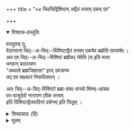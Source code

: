 +++
title = "०४ चिदचिद्विशिष्टम् अद्वैतं तत्त्वम् एकम् एव"

+++


<details open><summary>विश्वास-प्रस्तुतिः</summary>

वस्तुतस् तु,  
वेदान्तानां चिद्--अ-चिद्--विशिष्टाद्वैतं तत्त्वम् एकमेव ब्रह्मेति तात्पर्यम् ।  
अत एव चिद्--अ-चिद्--विशिष्टं ब्रह्मैक( मेवेति )म् इति मत्वा  
भगवान् बादरायणः  
"अथातो ब्रह्मजिज्ञासा" इत्य् उपक्रम्य  
तद् एव सप्रकारं निरूपितवान् ।  

अतः चिद्--अ-चिद्-विशिष्टो ब्रह्म-शब्द-वाच्यो विष्ण्व्-आख्यः  
पर-वासुदेवो नारायण एवैकं तत्त्वम्  
इति विशिष्टाद्वैतवादिनां दर्शनम् इति सिद्धम् । 
</details>

<details><summary>शिवप्रसादः (हिं)</summary>

अनुवाद -- वास्तव में वेदान्तों का तात्पर्य यह है कि चिदचिद्विशिष्टाद्वैत ब्रह्म ही एकमात्र तत्त्व है । अतएव चेतनाचेतनं विशिष्ट ब्रह्म एक ही है, यह मानकर भगवान् बादरायण ने 'अथातो ब्रह्मजिज्ञासा' सूत्र से प्रारम्भ करके सम्पूर्ण शारीरक-मीमांसा में सप्रकार ब्रह्म का निरूपण किया है । अतएव विशिष्टाद्वैतवादियों का दर्शन है कि ब्रह्म शब्द से तथा विष्णु शब्द से अभिहित किये जाने वाले चेतनाचेतनशरीरक पर- वासुदेव भगवान् नारायण ही एकमात्र तत्त्व हैं । 

</details>
 


<details><summary>मूलम्</summary>

वस्तुतस्तु, वेदान्तानां चिदचिद्विशिष्टाद्वैतं तत्त्वमेकमेव ब्रह्मेति तात्प- र्यम् । अत एव चिदचिद्विशिष्टं ब्रह्मैक ( मेवेति ) मिति मत्वा भगवान् बादरायणः अथातो ब्रह्मजिज्ञासा इत्युपक्रम्य तदेव सप्रकारं निरूपितवान् । अतः चिदचिद्विशिष्टो ब्रह्मशब्दवाच्यो विष्ण्वाख्यः परवासुदेवो नारायण एवैकं तत्त्वमिति विशिष्टाद्वैतवादिनां दर्शनमिति सिद्धम् । 
</details>





